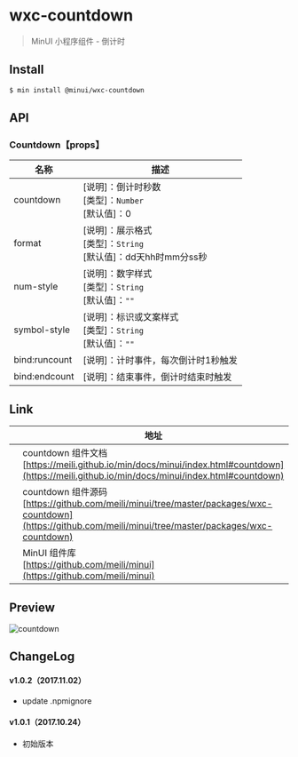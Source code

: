 # wxc-countdown

> MinUI 小程序组件 - 倒计时

## Install

``` bash
$ min install @minui/wxc-countdown
```


## API

### Countdown【props】

| 名称      | 描述      |
|-----------|-----------|
| countdown | [说明]：倒计时秒数<br>[类型]：`Number`<br>[默认值]：0|
| format | [说明]：展示格式<br>[类型]：`String`<br>[默认值]：dd天hh时mm分ss秒 |
| num-style | [说明]：数字样式<br>[类型]：`String`<br>[默认值]：`""`|
| symbol-style | [说明]：标识或文案样式<br>[类型]：`String`<br>[默认值]：`""` |
| bind:runcount | [说明]：计时事件，每次倒计时1秒触发 |
| bind:endcount | [说明]：结束事件，倒计时结束时触发 |

## Link
||地址|
|--|---|
||countdown 组件文档 <br> [https://meili.github.io/min/docs/minui/index.html#countdown](https://meili.github.io/min/docs/minui/index.html#countdown)<br>|
||countdown 组件源码 <br> [https://github.com/meili/minui/tree/master/packages/wxc-countdown](https://github.com/meili/minui/tree/master/packages/wxc-countdown)<br>|
||MinUI 组件库 <br> [https://github.com/meili/minui](https://github.com/meili/minui) <br>|

## Preview
![countdown](https://s10.mogucdn.com/mlcdn/c45406/171107_34c43132g11j166hficgei36665aa_480x480.jpg_220x330.jpg)

##  ChangeLog

#### v1.0.2（2017.11.02）

- update .npmignore

#### v1.0.1（2017.10.24）

- 初始版本
